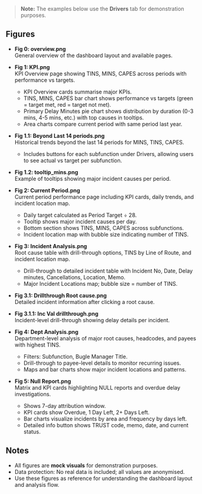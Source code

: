 > **Note:** The examples below use the **Drivers** tab for demonstration purposes.

## Figures

- **Fig 0: overview.png**  
  General overview of the dashboard layout and available pages.

- **Fig 1: KPI.png**  
  KPI Overview page showing TINS, MINS, CAPES across periods with performance vs targets.  
  - KPI Overview cards summarise major KPIs.  
  - TINS, MINS, CAPES bar chart shows performance vs targets (green = target met, red = target not met).  
  - Primary Delay Minutes pie chart shows distribution by duration (0-3 mins, 4-5 mins, etc.) with top causes in tooltips.  
  - Area charts compare current period with same period last year.

- **Fig 1.1: Beyond Last 14 periods.png**  
  Historical trends beyond the last 14 periods for MINS, TINS, CAPES.  
  - Includes buttons for each subfunction under Drivers, allowing users to see actual vs target per subfunction.

- **Fig 1.2: tooltip_mins.png**  
  Example of tooltips showing major incident causes per period.

- **Fig 2: Current Period.png**  
  Current period performance page including KPI cards, daily trends, and incident location map.  
  - Daily target calculated as Period Target ÷ 28.  
  - Tooltip shows major incident causes per day.  
  - Bottom section shows TINS, MINS, CAPES across subfunctions.  
  - Incident location map with bubble size indicating number of TINS.

- **Fig 3: Incident Analysis.png**  
  Root cause table with drill-through options, TINS by Line of Route, and incident location map.    
  - Drill-through to detailed incident table with Incident No, Date, Delay minutes, Cancellations, Location, Memo.  
  - Major Incident Locations map; bubble size = number of TINS.

- **Fig 3.1: Drillthrough Root cause.png**  
  Detailed incident information after clicking a root cause.

- **Fig 3.1.1: Inc Val drillthrough.png**  
  Incident-level drill-through showing delay details per incident.

- **Fig 4: Dept Analysis.png**  
  Department-level analysis of major root causes, headcodes, and payees with highest TINS.  
  - Filters: Subfunction, Bugle Manager Title.  
  - Drill-through to payee-level details to monitor recurring issues.  
  - Maps and bar charts show major incident locations and patterns.

- **Fig 5: Null Report.png**  
  Matrix and KPI cards highlighting NULL reports and overdue delay investigations.  
  - Shows 7-day attribution window.  
  - KPI cards show Overdue, 1 Day Left, 2+ Days Left.  
  - Bar charts visualize incidents by area and frequency by days left.  
  - Detailed info button shows TRUST code, memo, date, and current status.

## Notes

- All figures are **mock visuals** for demonstration purposes.  
- Data protection: No real data is included; all values are anonymised.  
- Use these figures as reference for understanding the dashboard layout and analysis flow.

